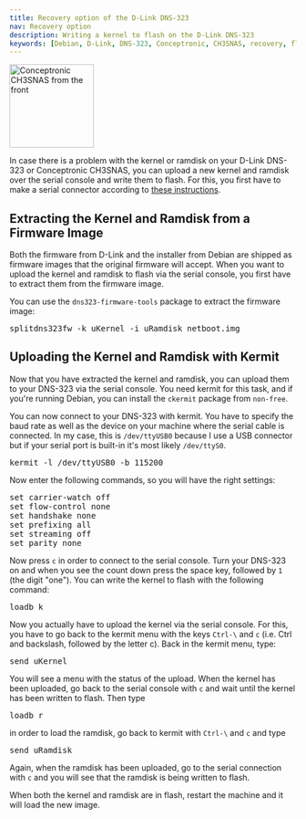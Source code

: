 ```yaml
---
title: Recovery option of the D-Link DNS-323
nav: Recovery option
description: Writing a kernel to flash on the D-Link DNS-323
keywords: [Debian, D-Link, DNS-323, Conceptronic, CH3SNAS, recovery, flash]
---
```


<div class="right">
<img src = "../images/r_ch3snas_front.jpg" class="border" alt="Conceptronic CH3SNAS from the front" width="148" height="146" />
</div>

In case there is a problem with the kernel or ramdisk on your D-Link
DNS-323 or Conceptronic CH3SNAS, you can upload a new kernel and ramdisk
over the serial console and write them to flash.  For this, you first have
to make a serial connector according to <a href =
"http://dns323.kood.org/hardware%3Aserial">these instructions</a>.

<h2 id="extract">Extracting the Kernel and Ramdisk from a Firmware Image</h2>

Both the firmware from D-Link and the installer from Debian are shipped as
firmware images that the original firmware will accept.  When you want to
upload the kernel and ramdisk to flash via the serial console, you first
have to extract them from the firmware image.

You can use the `dns323-firmware-tools` package to extract the firmware
image:

<div class="code">
<pre>
splitdns323fw -k uKernel -i uRamdisk netboot.img
</pre>
</div>

<h2 id="upload">Uploading the Kernel and Ramdisk with Kermit</h2>

Now that you have extracted the kernel and ramdisk, you can upload them to
your DNS-323 via the serial console.  You need kermit for this task, and if
you're running Debian, you can install the `ckermit` package from
`non-free`.

You can now connect to your DNS-323 with kermit.  You have to specify the
baud rate as well as the device on your machine where the serial cable is
connected.  In my case, this is `/dev/ttyUSB0` because I use a USB
connector but if your serial port is built-in it's most likely
`/dev/ttyS0`.

<div class="code">
<pre>
kermit -l /dev/ttyUSB0 -b 115200
</pre>
</div>

Now enter the following commands, so you will have the right settings:

<div class="code">
<pre>
set carrier-watch off
set flow-control none
set handshake none
set prefixing all
set streaming off
set parity none
</pre>
</div>

Now press `c` in order to connect to the serial console.  Turn your DNS-323
on and when you see the count down press the space key, followed by `1`
(the digit "one").  You can write the kernel to flash with the following
command:

<div class="code">
<pre>
loadb k
</pre>
</div>

Now you actually have to upload the kernel via the serial console.  For
this, you have to go back to the kermit menu with the keys `Ctrl-\` and `c`
(i.e. Ctrl and backslash, followed by the letter c).  Back in the kermit
menu, type:

<div class="code">
<pre>
send uKernel
</pre>
</div>

You will see a menu with the status of the upload.  When the kernel has
been uploaded, go back to the serial console with `c` and wait until the
kernel has been written to flash.  Then type

<div class="code">
<pre>
loadb r
</pre>
</div>

in order to load the ramdisk, go back to kermit with `Ctrl-\` and `c` and
type

<div class="code">
<pre>
send uRamdisk
</pre>
</div>

Again, when the ramdisk has been uploaded, go to the serial connection with
`c` and you will see that the ramdisk is being written to flash.

When both the kernel and ramdisk are in flash, restart the machine and it
will load the new image.

